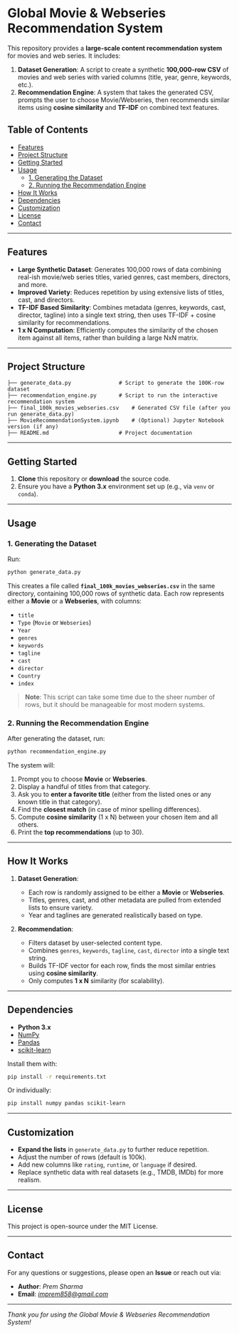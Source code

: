 # Global Movie & Webseries Recommendation System

This repository provides a **large-scale content recommendation system** for movies and web series. It includes:

1. **Dataset Generation**: A script to create a synthetic **100,000-row CSV** of movies and web series with varied columns (title, year, genre, keywords, etc.).  
2. **Recommendation Engine**: A system that takes the generated CSV, prompts the user to choose Movie/Webseries, then recommends similar items using **cosine similarity** and **TF-IDF** on combined text features.

## Table of Contents
- [Features](#features)
- [Project Structure](#project-structure)
- [Getting Started](#getting-started)
- [Usage](#usage)
  - [1. Generating the Dataset](#1-generating-the-dataset)
  - [2. Running the Recommendation Engine](#2-running-the-recommendation-engine)
- [How It Works](#how-it-works)
- [Dependencies](#dependencies)
- [Customization](#customization)
- [License](#license)
- [Contact](#contact)

---

## Features

- **Large Synthetic Dataset**: Generates 100,000 rows of data combining real-ish movie/web series titles, varied genres, cast members, directors, and more.
- **Improved Variety**: Reduces repetition by using extensive lists of titles, cast, and directors.
- **TF-IDF Based Similarity**: Combines metadata (genres, keywords, cast, director, tagline) into a single text string, then uses TF-IDF + cosine similarity for recommendations.
- **1 x N Computation**: Efficiently computes the similarity of the chosen item against all items, rather than building a large NxN matrix.

---

## Project Structure

```
├── generate_data.py               # Script to generate the 100K-row dataset
├── recommendation_engine.py       # Script to run the interactive recommendation system
├── final_100k_movies_webseries.csv    # Generated CSV file (after you run generate_data.py)
├── MovieRecommendationSystem.ipynb    # (Optional) Jupyter Notebook version (if any)
├── README.md                      # Project documentation
```

---

## Getting Started

1. **Clone** this repository or **download** the source code.
2. Ensure you have a **Python 3.x** environment set up (e.g., via `venv` or `conda`).

---

## Usage

### 1. Generating the Dataset

Run:
```bash
python generate_data.py
```

This creates a file called **`final_100k_movies_webseries.csv`** in the same directory, containing 100,000 rows of synthetic data. Each row represents either a **Movie** or a **Webseries**, with columns:

- `title`  
- `Type` (`Movie` or `Webseries`)  
- `Year`  
- `genres`  
- `keywords`  
- `tagline`  
- `cast`  
- `director`  
- `Country`  
- `index`  

> **Note**: This script can take some time due to the sheer number of rows, but it should be manageable for most modern systems.

### 2. Running the Recommendation Engine

After generating the dataset, run:
```bash
python recommendation_engine.py
```

The system will:

1. Prompt you to choose **Movie** or **Webseries**.  
2. Display a handful of titles from that category.  
3. Ask you to **enter a favorite title** (either from the listed ones or any known title in that category).  
4. Find the **closest match** (in case of minor spelling differences).  
5. Compute **cosine similarity** (1 x N) between your chosen item and all others.  
6. Print the **top recommendations** (up to 30).

---

## How It Works

1. **Dataset Generation**:
   - Each row is randomly assigned to be either a **Movie** or **Webseries**.
   - Titles, genres, cast, and other metadata are pulled from extended lists to ensure variety.
   - Year and taglines are generated realistically based on type.

2. **Recommendation**:
   - Filters dataset by user-selected content type.
   - Combines `genres`, `keywords`, `tagline`, `cast`, `director` into a single text string.
   - Builds TF-IDF vector for each row, finds the most similar entries using **cosine similarity**.
   - Only computes **1 x N** similarity (for scalability).

---

## Dependencies

- **Python 3.x**
- [NumPy](https://pypi.org/project/numpy/)
- [Pandas](https://pypi.org/project/pandas/)
- [scikit-learn](https://pypi.org/project/scikit-learn/)

Install them with:
```bash
pip install -r requirements.txt
```
Or individually:
```bash
pip install numpy pandas scikit-learn
```

---

## Customization

- **Expand the lists** in `generate_data.py` to further reduce repetition.
- Adjust the number of rows (default is 100k).
- Add new columns like `rating`, `runtime`, or `language` if desired.
- Replace synthetic data with real datasets (e.g., TMDB, IMDb) for more realism.

---

## License

This project is open-source under the MIT License.

---

## Contact

For any questions or suggestions, please open an **Issue** or reach out via:

- **Author**: *Prem Sharma*  
- **Email**: *imprem858@gmail.com*

---
*Thank you for using the Global Movie & Webseries Recommendation System!*
